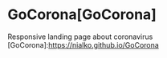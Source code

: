 # GoCorona[GoCorona]
Responsive landing page about coronavirus
[GoCorona]:https://nialko.github.io/GoCorona
